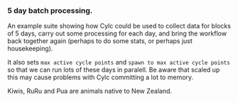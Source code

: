 ### 5 day batch processing.
An example suite showing how Cylc could be used to collect data
for blocks of 5 days, carry out some processing for each day,
and bring the workflow back together again (perhaps to do some
stats, or perhaps just housekeeping).

It also sets `max active cycle points` and `spawn to max active
cycle points` so that we can run lots of these days in paralell.
Be aware that scaled up this may cause problems with Cylc 
committing a lot to memory.

Kiwis, RuRu and Pua are animals native to New Zealand.

